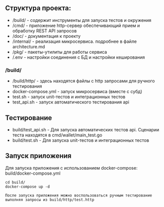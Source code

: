 ## Структура проекта:

* /build/ - содержит инструменты для запуска тестов и окружения
* /cmd/ - приложение http-сервер обеспечивающий прием и обработку REST API запросов
* /doc/ - документация к проекту
* /internal/ - реализация микросервиса. подробнее в файле architecture.md
* /pkg/ - пакеты-утилиты для работы сервиса
* /.env - настройки соединения с БД и настройки кеширования

### /build/
* /build/http/ - здесь находятся файлы с http запросами для ручного тестирования
* docker-compose.yml - запуск микросервиса (вместе с субд)
* test.sh - запуск unit-тестов и интеграционных тестов
* test_api.sh - запуск автоматического тестирования api

## Тестирование
* build/test_api.sh - Для запуска автоматических тестов api. Сценарии теста находятся в cmd/wallet/main_test.go  
* build/test.sh - Для запуска unit-тестов и интеграционных тестов

## Запуск приложения
Для запуска приложения с использованием docker-compose: build/docker-compose.yml
```shell
cd build/
docker-compose up -d
```

`После запуска приложения можно воспользоваться ручным тестирование выполняя запросы из build/http/test.http`
